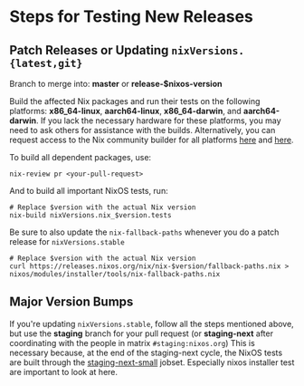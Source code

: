# Steps for Testing New Releases

## Patch Releases or Updating `nixVersions.{latest,git}`

Branch to merge into: **master** or **release-$nixos-version**

Build the affected Nix packages and run their tests on the following platforms: **x86_64-linux**, **aarch64-linux**, **x86_64-darwin**, and **aarch64-darwin**.
If you lack the necessary hardware for these platforms, you may need to ask others for assistance with the builds.
Alternatively, you can request access to the Nix community builder for all platforms [here](https://github.com/NixOS/aarch64-build-box) and [here](https://nix-community.org/community-builder/).

To build all dependent packages, use:

```
nix-review pr <your-pull-request>
```

And to build all important NixOS tests, run:

```
# Replace $version with the actual Nix version
nix-build nixVersions.nix_$version.tests
```

Be sure to also update the `nix-fallback-paths` whenever you do a patch release for `nixVersions.stable`

```
# Replace $version with the actual Nix version
curl https://releases.nixos.org/nix/nix-$version/fallback-paths.nix > nixos/modules/installer/tools/nix-fallback-paths.nix
```

## Major Version Bumps

If you're updating `nixVersions.stable`, follow all the steps mentioned above, but use the **staging** branch for your pull request (or **staging-next** after coordinating with the people in matrix `#staging:nixos.org`)
This is necessary because, at the end of the staging-next cycle, the NixOS tests are built through the [staging-next-small](https://hydra.nixos.org/jobset/nixos/staging-next-small) jobset.
Especially nixos installer test are important to look at here.

